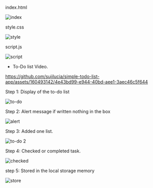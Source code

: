 index.html


![index](https://github.com/sujilucia/simple-todo-list-app/assets/160493142/b380492b-7ef6-47cd-a21e-f3bbffcf8016)


style.css


![style](https://github.com/sujilucia/simple-todo-list-app/assets/160493142/cae10bd0-0468-4b92-afb6-6eb8c1a3c26b)


script.js


![script](https://github.com/sujilucia/simple-todo-list-app/assets/160493142/d12afa3e-04f5-4d82-9b59-6b6306896d34)


* To-Do list Video.


https://github.com/sujilucia/simple-todo-list-app/assets/160493142/4e43bd99-e944-40bd-aee1-3aec46c5f644




Step 1: Display of the to-do list



![to-do](https://github.com/sujilucia/simple-todo-list-app/assets/160493142/082f0865-e58a-403a-84f4-5310b89b555c)



Step 2: Alert message if written nothing in the box


![alert](https://github.com/sujilucia/simple-todo-list-app/assets/160493142/09e3ed4c-83d3-419f-990d-59db3f1c8b1d)


Step 3: Added one list.


![to-do 2](https://github.com/sujilucia/simple-todo-list-app/assets/160493142/346b7331-8381-4b80-afef-56ca9d58755f)


Step 4: Checked or completed task.


![checked](https://github.com/sujilucia/simple-todo-list-app/assets/160493142/a8ab33b3-9953-41ef-801f-18251f232dc2)


step 5: Stored in the local storage memory


![store](https://github.com/sujilucia/simple-todo-list-app/assets/160493142/8f41a6ea-d544-4bd6-ac4a-96c67f04c87c)

